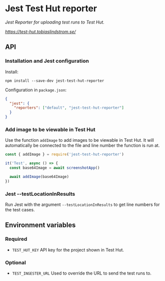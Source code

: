 # Jest Test Hut reporter

*Jest Reporter for uploading test runs to Test Hut.*


*https://test-hut.tobiaslindstrom.se/*

## API

### Installation and Jest configuration

Install:

`npm install --save-dev jest-test-hut-reporter`

Configuration in `package.json`:

```json
{
  "jest": {
    "reporters": ["default", "jest-test-hut-reporter"]
  }
}
```

### Add image to be viewable in Test Hut

Use the function `addImage` to add images to be viewable in Test Hut.
It will automatically be connected to the file and line number the function is run at.

```javascript
const { addImage } = require('jest-test-hut-reporter')

it('Test', async () => {
  const base64Image = await screenshotApp()

  await addImage(base64Image)
})
```

### Jest --testLocationInResults

Run Jest with the argument `--testLocationInResults` to get line numbers for the test cases.

## Environment variables

### Required

* `TEST_HUT_KEY` API key for the project shown in Test Hut.

### Optional

* `TEST_INGESTER_URL` Used to override the URL to send the test runs to.
